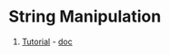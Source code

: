 # String Manipulation

1. [Tutorial](https://www.hackerearth.com/practice/data-structures-1/string-manipulation-1/basics-2/tutorial/) - [doc](tutorial/tutorial.md)